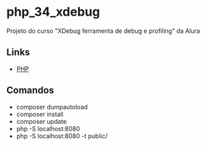 # php_34_xdebug

Projeto do curso "XDebug ferramenta de debug e profiling" da Alura

## Links

- [PHP](https://www.php.net/)

## Comandos

- composer dumpautoload
- composer install
- composer update
- php -S localhost:8080
- php -S localhost:8080 -t public/
